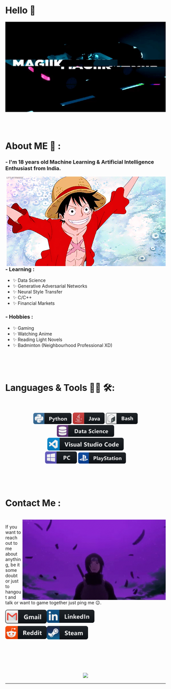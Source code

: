 # Hello 👋

<div align="center">
<img hight="300" width="700" alt="GIF" align="center" src="https://github.com/MagiiK270/MagiiK270/blob/master/assets/1.gif">
</div>

</br>
</br>
</br>


# About ME 💬 :

### - I'm 18 years  old Machine Learning & Artificial Intelligence Enthusiast from India.

<img hight="400" width="500" alt="GIF" align="right" src="https://github.com/MagiiK270/MagiiK270/blob/master/assets/2.gif">

### - Learning :
- ✨ Data Science
- ✨ Generative Adversarial Networks
- ✨ Neural Style Transfer
- ✨ C/C++
- ✨ Financial Markets

### - Hobbies : 
- ✨ Gaming
- ✨ Watching Anime
- ✨ Reading Light Novels
- ✨ Badminton (Neighbourhood Professional XD)

</br>
</br>
</br>



# Languages & Tools 👨‍💻 🛠:
</br>

<p align="center">

<!-- For more icons please follow  https://github.com/MikeCodesDotNET/ColoredBadges -->
<img src="https://github.com/MagiiK270/MagiiK270/blob/master/assets/icons/python.png" alt="python" width="120" hight="50">
<img src="https://github.com/MagiiK270/MagiiK270/blob/master/assets/icons/java.png" alt="java"  width="100" hight="50">
<img src="https://github.com/MagiiK270/MagiiK270/blob/master/assets/icons/bash.png" alt="bash" width="100" hight="50">
<img src="https://github.com/MagiiK270/MagiiK270/blob/master/assets/icons/datascience.png" alt="datascience" width="180" hight="50">
</br>
<img src="https://github.com/MagiiK270/MagiiK270/blob/master/assets/icons/visualstudio_code.png" alt="visualstudio_code" width="240" hight="50">
</br>
<img src="https://github.com/MagiiK270/MagiiK270/blob/master/assets/icons/pc.png" alt="pc" width="100" hight="50">
<img src="https://github.com/MagiiK270/MagiiK270/blob/master/assets/icons/playstation@3x.png" alt="playstation" width="150" hight="50">
</p>
</br>
</br>
</br>



# Contact Me :

<p>
 </br>


<img hight="320" width="450" align="right" alt="GIF" src="https://github.com/MagiiK270/MagiiK270/blob/master/assets/3.gif">


If you want to reach out to me about anything, be it some doubt or just to hangout and talk or want to game together just ping me 😉.

<a href="mailto:krausch.bryan@yahoo.com">
 <img align="left" alt="Gmail" width="130" hight="100" src="https://github.com/MagiiK270/MagiiK270/blob/master/assets/icons/gmail.png" />
</a>
<a href="https://www.linkedin.com/">
  <img align="left" alt="Linkedin" width="150" hight="100" src="https://github.com/MagiiK270/MagiiK270/blob/master/assets/icons/linkedin.png" />
</br>
</br>
</br>
</a>
<a href="https://www.reddit.com/">
  <img align="left" alt=" Reddit" width="130" hight="100" src="https://github.com/MagiiK270/MagiiK270/blob/master/assets/icons/reddit.png" />
</a>
<a href="https://steamcommunity.com/id/4989458845/">
  <img align="left" alt="Steam" width="130" hight="100" src="https://github.com/MagiiK270/MagiiK270/blob/master/assets/icons/steam.png" />
</a>
 </p>
 

</br>
</br>
</br>
</br>
</br>
</br>
</br>



<p align="center" >  
  <a href="https://github.com/anuraghazra/github-readme-stats"> 
<img  src="https://github-readme-stats.vercel.app/api?username=MagiiK270&&show_icons=true&theme=radical"/>
  </a>
  </p>

*************
